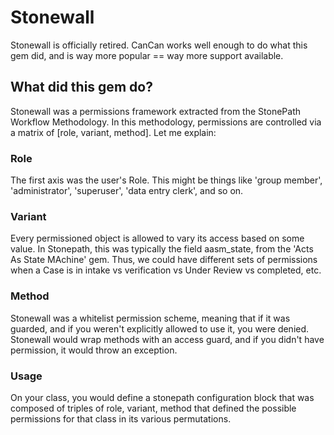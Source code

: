 # Stonewall

Stonewall is officially retired.  CanCan works well enough to do what this gem did, and is way more popular == way more support available.

## What did this gem do?

Stonewall was a permissions framework extracted from the StonePath Workflow Methodology.  In this methodology, permissions are controlled via a matrix of [role, variant, method].  Let me explain:

### Role
The first axis was the user's Role.  This might be things like 'group member', 'administrator', 'superuser', 'data entry clerk', and so on.

### Variant
Every permissioned object is allowed to vary its access based on some value.  In Stonepath, this was typically the field aasm_state, from the 'Acts As State MAchine' gem.  Thus, we could have different sets of permissions when a Case is in intake vs verification vs Under Review vs completed, etc.

### Method
Stonewall was a whitelist permission scheme, meaning that if it was guarded, and if you weren't explicitly allowed to use it, you were denied.  Stonewall would wrap methods with an access guard, and if you didn't have permission, it would throw an exception.

### Usage
On your class, you would define a stonepath configuration block that was composed of triples of role, variant, method that defined the possible permissions for that class in its various permutations.